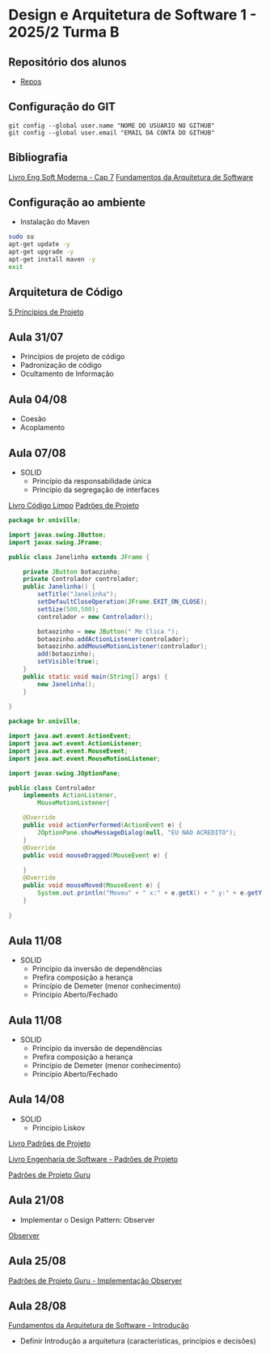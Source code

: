 # Design e Arquitetura de Software 1 - 2025/2 Turma B

## Repositório dos alunos
- [Repos](#)

## Configuração do GIT
```
git config --global user.name "NOME DO USUARIO NO GITHUB"
git config --global user.email "EMAIL DA CONTA DO GITHUB"
```

## Bibliografia

[Livro Eng Soft Moderna - Cap 7](https://engsoftmoderna.info/cap7.html)
[Fundamentos da Arquitetura de Software](https://integrada.minhabiblioteca.com.br/reader/books/9788550819754/epubcfi/6/2%5B%3Bvnd.vst.idref%3Dcover%5D!/4/2/2%4051:1)

## Configuração ao ambiente

- Instalação do Maven

```bash
sudo su
apt-get update -y
apt-get upgrade -y
apt-get install maven -y
exit
```


## Arquitetura de Código

[5 Princípios de Projeto](https://engsoftmoderna.info/cap5.html)

## Aula 31/07

- Princípios de projeto de código
- Padronização de código
- Ocultamento de Informação

## Aula 04/08

- Coesão
- Acoplamento

## Aula 07/08

- SOLID
  - Princípio da responsabilidade única
  - Princípio da segregação de interfaces
  
[Livro Código Limpo](https://integrada.minhabiblioteca.com.br/reader/books/9788550816043/pageid/0) 
[Padrões de Projeto](https://integrada.minhabiblioteca.com.br/reader/books/9788577800469/pageid/0) 

```java
package br.univille;

import javax.swing.JButton;
import javax.swing.JFrame;

public class Janelinha extends JFrame {

    private JButton botaozinho;
    private Controlador controlador;
    public Janelinha() {
        setTitle("Janelinha");
        setDefaultCloseOperation(JFrame.EXIT_ON_CLOSE);
        setSize(500,500);
        controlador = new Controlador();

        botaozinho = new JButton(" Me Clica ");
        botaozinho.addActionListener(controlador);
        botaozinho.addMouseMotionListener(controlador);
        add(botaozinho);
        setVisible(true);
    }
    public static void main(String[] args) {
        new Janelinha();
    }
    
}
```

```java
package br.univille;

import java.awt.event.ActionEvent;
import java.awt.event.ActionListener;
import java.awt.event.MouseEvent;
import java.awt.event.MouseMotionListener;

import javax.swing.JOptionPane;

public class Controlador 
    implements ActionListener, 
        MouseMotionListener{

    @Override
    public void actionPerformed(ActionEvent e) {
        JOptionPane.showMessageDialog(null, "EU NAO ACREDITO");
    }
    @Override
    public void mouseDragged(MouseEvent e) {
        
    }
    @Override
    public void mouseMoved(MouseEvent e) {
        System.out.println("Moveu" + " x:" + e.getX() + " y:" + e.getY());
    }
    
}
```

## Aula 11/08

- SOLID
  - Princípio da inversão de dependências
  - Prefira composição a herança
  - Princípio de Demeter (menor conhecimento)
  - Princípio Aberto/Fechado


## Aula 11/08

- SOLID
  - Princípio da inversão de dependências
  - Prefira composição a herança
  - Princípio de Demeter (menor conhecimento)
  - Princípio Aberto/Fechado

## Aula 14/08
- SOLID
  - Princípio Liskov

[Livro Padrões de Projeto](https://integrada.minhabiblioteca.com.br/reader/books/9788577800469/pageid/0)

[Livro Engenharia de Software - Padrões de Projeto](https://engsoftmoderna.info/cap6.html)

[Padrões de Projeto Guru](https://refactoring.guru/design-patterns)

## Aula 21/08

- Implementar o Design Pattern: Observer

[Observer](https://refactoring.guru/design-patterns/observer)

## Aula 25/08

[Padrões de Projeto Guru - Implementação Observer](https://refactoring.guru/design-patterns/observer)

## Aula 28/08

[Fundamentos da Arquitetura de Software - Introdução](https://integrada.minhabiblioteca.com.br/reader/books/9788550819754/epubcfi/6/18[%3Bvnd.vst.idref%3Dcap1.xhtml]!/4)

- Definir Introdução a arquitetura (características, princípios e decisões)
